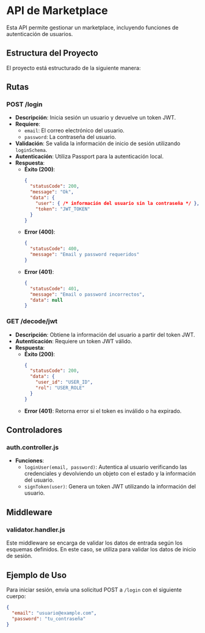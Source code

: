 # API de Marketplace

Esta API permite gestionar un marketplace, incluyendo funciones de autenticación de usuarios.

## Estructura del Proyecto

El proyecto está estructurado de la siguiente manera:


## Rutas

### POST /login

- **Descripción**: Inicia sesión un usuario y devuelve un token JWT.
- **Requiere**:
  - `email`: El correo electrónico del usuario.
  - `password`: La contraseña del usuario.
- **Validación**: Se valida la información de inicio de sesión utilizando `loginSchema`.
- **Autenticación**: Utiliza Passport para la autenticación local.
- **Respuesta**:
  - **Éxito (200)**:
    ```json
    {
      "statusCode": 200,
      "message": "Ok",
      "data": {
        "user": { /* información del usuario sin la contraseña */ },
        "token": "JWT_TOKEN"
      }
    }
    ```
  - **Error (400)**:
    ```json
    {
      "statusCode": 400,
      "message": "Email y password requeridos"
    }
    ```
  - **Error (401)**:
    ```json
    {
      "statusCode": 401,
      "message": "Email o password incorrectos",
      "data": null
    }
    ```

### GET /decode/jwt

- **Descripción**: Obtiene la información del usuario a partir del token JWT.
- **Autenticación**: Requiere un token JWT válido.
- **Respuesta**:
  - **Éxito (200)**:
    ```json
    {
      "statusCode": 200,
      "data": {
        "user_id": "USER_ID",
        "rol": "USER_ROLE"
      }
    }
    ```
  - **Error (401)**: Retorna error si el token es inválido o ha expirado.

## Controladores

### auth.controller.js

- **Funciones**:
  - `loginUser(email, password)`: Autentica al usuario verificando las credenciales y devolviendo un objeto con el estado y la información del usuario.
  - `signToken(user)`: Genera un token JWT utilizando la información del usuario.

## Middleware

### validator.handler.js

Este middleware se encarga de validar los datos de entrada según los esquemas definidos. En este caso, se utiliza para validar los datos de inicio de sesión.

## Ejemplo de Uso

Para iniciar sesión, envía una solicitud POST a `/login` con el siguiente cuerpo:

```json
{
  "email": "usuario@example.com",
  "password": "tu_contraseña"
}
